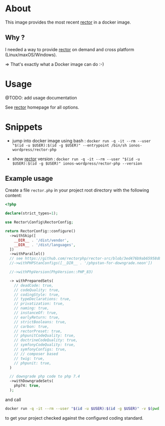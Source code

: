 # About

This image provides the most recent [rector](https://github.com/rectorphp/rector) in a docker image.

## Why ?

I needed a way to provide [rector](https://github.com/rectorphp/rector) on demand and cross platform (Linux/maxOS/Windows).

=> That's exactly what a Docker image can do :-)

# Usage

@TODO: add usage documentation

See [rector](https://github.com/rectorphp/rector) homepage for all options.

# Snippets

- jump into docker image using bash : `docker run -q -it --rm --user "$(id -u $USER):$(id -g $USER)" --entrypoint /bin/sh ionos-wordpress/rector-php`

- show [rector](https://github.com/rectorphp/rector) version : `docker run -q -it --rm --user "$(id -u $USER):$(id -g $USER)" ionos-wordpress/rector-php --version`

## Example usage

Create a file `rector.php` in your project root directory with the following content:

```php
<?php

declare(strict_types=1);

use Rector\Config\RectorConfig;

return RectorConfig::configure()
  ->withSkip([
    __DIR__ . '/dist/vendor',
    __DIR__ . '/dist/languages',
  ])
  ->withParallel()
  // see https://github.com/rectorphp/rector-src/blob/3ed476b9ab65958d85416e48a810b11dbaf4283a/build/config/config-downgrade.php
  //->withPHPStanConfigs([__DIR__ . '/phpstan-for-downgrade.neon'])

  //->withPhpVersion(PhpVersion::PHP_83)

  -> withPreparedSets(
    // deadCode: true,
    // codeQuality: true,
    // codingStyle: true,
    // typeDeclarations: true,
    // privatization: true,
    // naming: true,
    // instanceOf: true,
    // earlyReturn: true,
    // strictBooleans: true,
    // carbon: true,
    // rectorPreset: true,
    // phpunitCodeQuality: true,
    // doctrineCodeQuality: true,
    // symfonyCodeQuality: true,
    // symfonyConfigs: true,
    // // composer based
    // twig: true,
    // phpunit: true,
  )

  // downgrade php code to php 7.4
  ->withDowngradeSets(
    php74: true,
  );
```

and call

```bash
docker run -q -it --rm --user "$(id -u $USER):$(id -g $USER)" -v $(pwd):/project ionos-wordpress/rector-php
```

to get your project checked against the configured coding standard.
